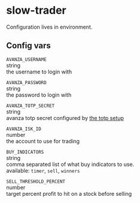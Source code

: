 # slow-trader

Configuration lives in environment.

## Config vars
`AVANZA_USERNAME`  
string  
the username to login with

`AVANZA_PASSWORD`  
string  
the password to login with

`AVANZA_TOTP_SECRET`  
string  
avanza totp secret configured by [the totp setup](https://github.com/fhqvst/avanza#getting-a-totp-secret)

`AVANZA_ISK_ID`  
number  
the account to use for trading

`BUY_INDICATORS`  
string  
comma separated list of what buy indicators to use.  
available: `timer`, `sell`, `winners`

`SELL_THRESHOLD_PERCENT`  
number  
target percent profit to hit on a stock before selling

